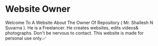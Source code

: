 # Website Owner
Welcome To A Website About The Owner Of Repository ( Mr. Shailesh N Suvarna ).
He is a Freelancer.
He creates websites, edits videos& photographs.
Don't be nervous to contact.
This website is made for personal use only.:white_check_mark:
